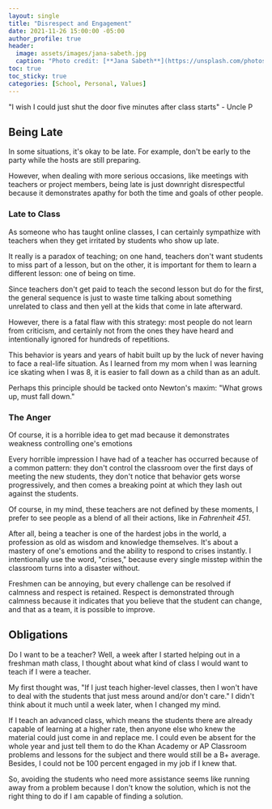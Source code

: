 ```yaml
---
layout: single
title: "Disrespect and Engagement"
date: 2021-11-26 15:00:00 -05:00
author_profile: true
header: 
  image: assets/images/jana-sabeth.jpg
  caption: "Photo credit: [**Jana Sabeth**](https://unsplash.com/photos/gpNmA7gWfss)"
toc: true
toc_sticky: true
categories: [School, Personal, Values]
---
```


"I wish I could just shut the door five minutes after class starts" - Uncle P

## Being Late

In some situations, it's okay to be late. For example, don't be early to the party while the hosts are still preparing.

However, when dealing with more serious occasions, like meetings with teachers or project members, being late is just downright disrespectful because it demonstrates apathy for both the time and goals of other people.

### Late to Class

As someone who has taught online classes, I can certainly sympathize with teachers when they get irritated by students who show up late. 

It really is a paradox of teaching; on one hand, teachers don't want students to miss part of a lesson, but on the other, it is important for them to learn a different lesson: one of being on time. 

Since teachers don't get paid to teach the second lesson but do for the first, the general sequence is just to waste time talking about something unrelated to class and then yell at the kids that come in late afterward. 

However, there is a fatal flaw with this strategy: most people do not learn from criticism, and certainly not from the ones they have heard and intentionally ignored for hundreds of repetitions. 

This behavior is years and years of habit built up by the luck of never having to face a real-life situation. As I learned from my mom when I was learning ice skating when I was 8, it is easier to fall down as a child than as an adult. 

Perhaps this principle should be tacked onto Newton's maxim: "What grows up, must fall down."

### The Anger

Of course, it is a horrible idea to get mad because it demonstrates weakness controlling one's emotions

Every horrible impression I have had of a teacher has occurred because of a common pattern: they don't control the classroom over the first days of meeting the new students, they don't notice that behavior gets worse progressively, and then comes a breaking point at which they lash out against the students. 

Of course, in my mind, these teachers are not defined by these moments, I prefer to see people as a blend of all their actions, like in *Fahrenheit 451*.

After all, being a teacher is one of the hardest jobs in the world, a profession as old as wisdom and knowledge themselves. It's about a mastery of one's emotions and the ability to respond to crises instantly. I intentionally use the word, "crises," because every single misstep within the classroom turns into a disaster without. 

Freshmen can be annoying, but every challenge can be resolved if calmness and respect is retained. Respect is demonstrated through calmness because it indicates that you believe that the student can change, and that as a team, it is possible to improve. 

## Obligations

Do I want to be a teacher? Well, a week after I started helping out in a freshman math class, I thought about what kind of class I would want to teach if I were a teacher. 

My first thought was, "If I just teach higher-level classes, then I won't have to deal with the students that just mess around and/or don't care." I didn't think about it much until a week later, when I changed my mind. 

If I teach an advanced class, which means the students there are already capable of learning at a higher rate, then anyone else who knew the material could just come in and replace me. I could even be absent for the whole year and just tell them to do the Khan Academy or AP Classroom problems and lessons for the subject and there would still be a B+ average. Besides, I could not be 100 percent engaged in my job if I knew that.

So, avoiding the students who need more assistance seems like running away from a problem because I don't know the solution, which is not the right thing to do if I am capable of finding a solution. 